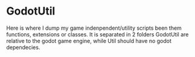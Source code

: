 # GodotUtil
Here is where I dump my game indenpendent/utility scripts been them functions, extensions or classes. It is separated in 2 folders GodotUtil are relative to the godot game engine, while Util should have no godot dependecies.
